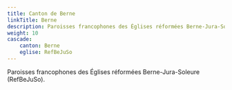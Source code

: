 ```yaml
---
title: Canton de Berne
linkTitle: Berne
description: Paroisses francophones des Églises réformées Berne-Jura-Soleure (RefBeJuSo).
weight: 10
cascade:
    canton: Berne
    eglise: RefBeJuSo
---
```


Paroisses francophones des Églises réformées Berne-Jura-Soleure (RefBeJuSo).